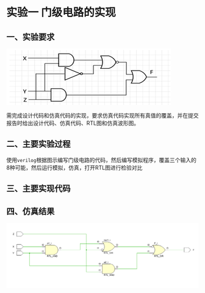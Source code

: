 # 实验一 门级电路的实现

## 一、实验要求

![1571755024192](assets/1571755024192.png)

需完成设计代码和仿真代码的实现，要求仿真代码实现所有真值的覆盖，并在提交报告时给出设计代码、仿真代码、RTL图和仿真波形图。

## 二、主要实验过程

使用`verilog`根据图示编写门级电路的代码，然后编写模拟程序，覆盖三个输入的8种可能，然后运行模拟，仿真，打开RTL图进行检验对比

## 三、主要实现代码

## 四、仿真结果

![1571755723956](assets/1571755723956.png)